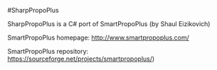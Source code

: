 #SharpPropoPlus

SharpPropoPlus is a C# port of SmartPropoPlus (by Shaul Eizikovich)

SmartPropoPlus homepage: http://www.smartpropoplus.com/

SmartPropoPlus repository: https://sourceforge.net/projects/smartpropoplus/)

